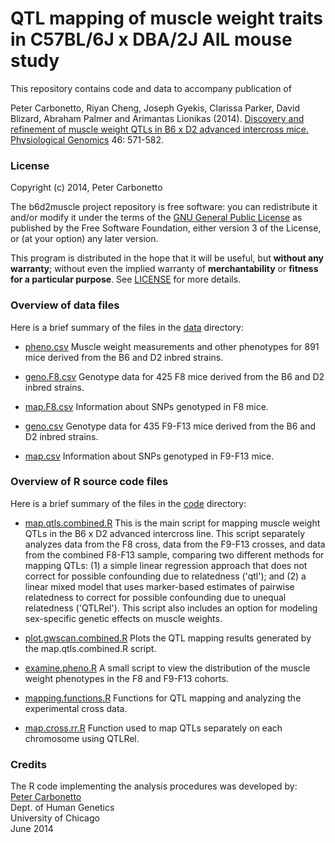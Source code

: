 # QTL mapping of muscle weight traits in C57BL/6J x DBA/2J AIL mouse study

This repository contains code and data to accompany publication of

Peter Carbonetto, Riyan Cheng, Joseph Gyekis, Clarissa Parker, David Blizard, Abraham Palmer and Arimantas Lionikas (2014). [Discovery and refinement of muscle weight QTLs in B6 x D2 advanced intercross mice.](http://dx.doi.org/10.1152/physiolgenomics.00055.2014) [Physiological Genomics](http://physiolgenomics.physiology.org) 46: 571-582.

### License

Copyright (c) 2014, Peter Carbonetto

The b6d2muscle project repository is free software: you can redistribute
it and/or modify it under the terms of the
[GNU General Public License](http://www.gnu.org/licenses/gpl.html) as
published by the Free Software Foundation, either version 3 of the
License, or (at your option) any later version.

This program is distributed in the hope that it will be useful, but
**without any warranty**; without even the implied warranty of
**merchantability** or **fitness for a particular purpose**. See
[LICENSE](LICENSE) for more details.

### Overview of data files

Here is a brief summary of the files in the [data](data) directory:

+ [pheno.csv](data/pheno.csv) Muscle weight measurements and other
  phenotypes for 891 mice derived from the B6 and D2 inbred strains.

+ [geno.F8.csv](data/geno.F8.csv) Genotype data for 425 F8 mice
  derived from the B6 and D2 inbred strains.

+ [map.F8.csv](data/map.F8.csv) Information about SNPs genotyped in F8
  mice.

+ [geno.csv](data/geno.csv) Genotype data for 435 F9-F13 mice derived
  from the B6 and D2 inbred strains.

+ [map.csv](data/map.csv) Information about SNPs genotyped in F9-F13
  mice.

### Overview of R source code files

Here is a brief summary of the files in the [code](code) directory:

+ [map.qtls.combined.R](code/map.qtls.combined.R) This is the main
  script for mapping muscle weight QTLs in the B6 x D2 advanced
  intercross line. This script separately analyzes data from the F8
  cross, data from the F9-F13 crosses, and data from the combined
  F8-F13 sample, comparing two different methods for mapping QTLs: (1)
  a simple linear regression approach that does not correct for
  possible confounding due to relatedness ('qtl'); and (2) a linear
  mixed model that uses marker-based estimates of pairwise relatedness
  to correct for possible confounding due to unequal relatedness
  ('QTLRel'). This script also includes an option for modeling
  sex-specific genetic effects on muscle weights.

+ [plot.gwscan.combined.R](code/plot.gwscan.combined.R) Plots the QTL
  mapping results generated by the map.qtls.combined.R script.

+ [examine.pheno.R](code/examine.pheno.R) A small script to view the
  distribution of the muscle weight phenotypes in the F8 and F9-F13
  cohorts.

+ [mapping.functions.R](code/mapping.functions.R) Functions for
  QTL mapping and analyzing the experimental cross data.

+ [map.cross.rr.R](code/map.cross.rr.R) Function used to map QTLs
  separately on each chromosome using QTLRel.

### Credits

The R code implementing the analysis procedures was developed by:<br>
[Peter Carbonetto](http://www.cs.ubc.ca/spider/pcarbo)<br>
Dept. of Human Genetics<br>
University of Chicago<br> 
June 2014
